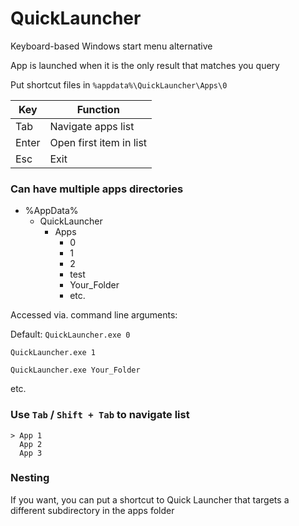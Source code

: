 # QuickLauncher
 
Keyboard-based Windows start menu alternative

App is launched when it is the only result that matches you query

Put shortcut files in `%appdata%\QuickLauncher\Apps\0`

| Key   | Function                |
| ----- | ----------------------- |
| Tab   | Navigate apps list      |
| Enter | Open first item in list |
| Esc   | Exit                    |

### Can have multiple apps directories
- %AppData%
  - QuickLauncher
    - Apps
      - 0
      - 1
      - 2
      - test
      - Your_Folder
      - etc.

Accessed via. command line arguments:

Default: `QuickLauncher.exe 0`

`QuickLauncher.exe 1`

`QuickLauncher.exe Your_Folder`

etc.

### Use `Tab` / `Shift + Tab` to navigate list

```
> App 1
  App 2
  App 3
```

### Nesting

If you want, you can put a shortcut to Quick Launcher that targets a different subdirectory in the apps folder
